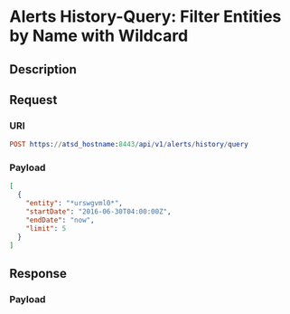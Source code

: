# Alerts History-Query: Filter Entities by Name with Wildcard

## Description

## Request

### URI

```elm
POST https://atsd_hostname:8443/api/v1/alerts/history/query
```

### Payload

```json
[
  {
    "entity": "*urswgvml0*",
    "startDate": "2016-06-30T04:00:00Z",
    "endDate": "now",
    "limit": 5
  }
]
```

## Response

### Payload